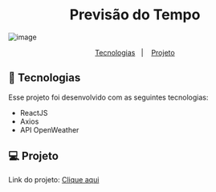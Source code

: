 <h1 align="center"> Previsão do Tempo </h1>

![image](https://github.com/user-attachments/assets/e3e52403-3ca9-42b7-af3d-1d50284592d3)


<p align="center">
  <a href="#-tecnologias">Tecnologias</a>&nbsp;&nbsp;&nbsp;|&nbsp;&nbsp;&nbsp;
  <a href="#-projeto">Projeto</a>

<br>

## 🚀 Tecnologias

Esse projeto foi desenvolvido com as seguintes tecnologias:

- ReactJS
- Axios
- API OpenWeather

## 💻 Projeto

<p>Link do projeto: <a href="https://moisesbarsoti.github.io/previsaoDoTempo/">Clique aqui</a><p>

